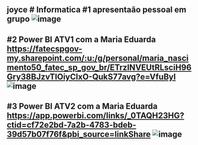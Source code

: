 joyce # Informatica
#1 apresentaão pessoal em grupo
![image](https://github.com/user-attachments/assets/d240b1d7-90e2-40ba-b243-e2589dd64567)
------------------------------------------------------------------------------------------------------------------------------------------------------
#2 Power BI ATV1 com a Maria Eduarda
https://fatecspgov-my.sharepoint.com/:u:/g/personal/maria_nascimento50_fatec_sp_gov_br/ETrzINVEUtRLsciH96Gry38BJzvTIOiyClxO-QukS77avg?e=VfuByI 
![image](https://github.com/user-attachments/assets/3aee0799-3510-4c97-85ff-7fd306097606)
------------------------------------------------------------------------------------------------------------------------------------------------------
#3 Power BI ATV2 com a Maria Eduarda
https://app.powerbi.com/links/_0TAQH23HG?ctid=cf72e2bd-7a2b-4783-bdeb-39d57b07f76f&pbi_source=linkShare
![image](https://github.com/user-attachments/assets/71fda173-e974-4280-afed-cddcf1526173)
------------------------------------------------------------------------------------------------------------------------------------------------------
